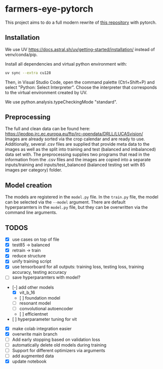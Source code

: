 # farmers-eye-pytorch

This project aims to do a full modern rewrite of [this repository](https://github.com/Momut1/LUCASvision/tree/main) with pytorch.

## Installation

We use UV https://docs.astral.sh/uv/getting-started/installation/ instead of venv/conda/pip.

Install all dependencies and virtual python environment with:

```bash
uv sync --extra cu128
```

Then, in Visual Studio Code, open the command palette (Ctrl+Shift+P) and select "Python: Select Interpreter". Choose the interpreter that corresponds to the virtual environment created by UV.

We use python.analysis.typeCheckingMode "standard".

## Preprocessing

The full and clean data can be found here: https://jeodpp.jrc.ec.europa.eu/ftp/jrc-opendata/DRLL/LUCASvision/
Images are already sorted via the crop calendar and are ready to use. Additionally, several .csv files are supplied that provide meta data to the images as well as the split into training and test (balanced and imbalanced) data set with. The preprocessing supplies two programs that read in the information from the .csv files and the images are copied into a separate inputs/training and inputs/test_balanced (balanced testing set with 85 images per category) folder.

## Model creation

The models are registered in the `model.py` file. In the `train.py` file, the model can be selected via the `--model` argument. There are default hyperparamters in the `model.py` file, but they can be overwritten via the command line arguments.

## TODOS

- [x] use cases on top of file
- [x] test85 -> balanced
- [x] retrain -> train
- [x] reduce structure
- [x] unify training script
- [x] use tensorboard for all outputs: training loss, testing loss, training accuracy, testing accuracy
- [ ] save hyperparamters with model?
- [-] add other models
  - [x] vit_b_16
  - [ ] foundation model
  - [ ] resonant model
  - [ ] convolutional autoencoder
  - [ ] efficientnet
- [ ] hyperparameter tuning for vit
- [x] make colab integration easier
- [x] overwrite main branch
- [ ] Add early stopping based on validation loss
- [ ] automatically delete old models during training
- [ ] Support for different optimizers via arguments
- [ ] add augmented data
- [x] update notebook
